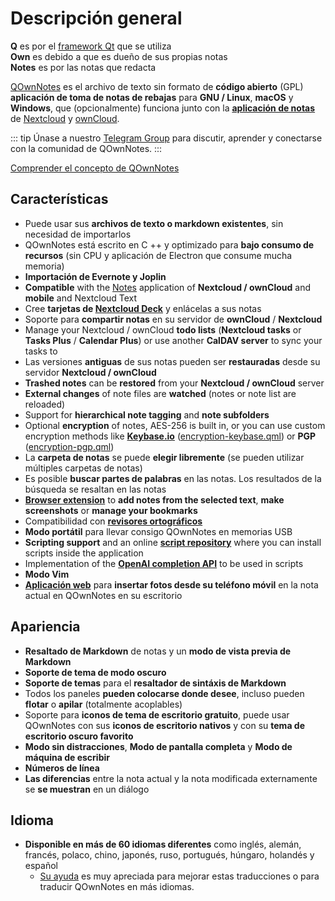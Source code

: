 # Descripción general

<template>
<v-carousel cycle show-arrows-on-hover>
  <v-carousel-item>
    <img src="/screenshots/screenshot.png" alt="Captura de pantalla de QOwnNotes" />
    <div class="sheet">
      Edite sus notas con resaltado de rebajas, etiquetas de colores y subcarpetas
    </div>
  </v-carousel-item>
  <v-carousel-item>
    <img src="/screenshots/screenshot-minimal.png" alt="Vista mínima" />
    <div class="sheet">
      Interfaz de usuario mínima predeterminada que se puede quitar aún más
    </div>
  </v-carousel-item>
  <v-carousel-item>
    <img src="/screenshots/screenshot-vertical.png" alt="Vista vertical" />
    <div class="sheet">
      Vea sus notas en una vista de rebaja vertical moviendo los paneles
    </div>
  </v-carousel-item>
  <v-carousel-item>
    <img src="/screenshots/screenshot-portable-mode.png" alt="Modo portátil" />
    <div class="sheet">
      Modo portátil para memorias USB
    </div>
  </v-carousel-item>
  <v-carousel-item>
    <img src="/screenshots/screenshot-1col.png" alt="Una columna" />
    <div class="sheet">
      Todos los paneles pueden ser colocados donde usted desee
    </div>
  </v-carousel-item>
  <v-carousel-item>
    <img src="/screenshots/screenshot-darkmode.png" alt="captura de pantalla modo oscuro" />
    <div class="sheet">
      Modo oscuro
    </div>
  </v-carousel-item>
  <v-carousel-item>
    <img src="/screenshots/screenshot-distraction-free-mode.png" alt="screenshot-distraction-free-mode" />
    <div class="sheet">
      Modo sin distracciones
    </div>
  </v-carousel-item>
  <v-carousel-item>
    <img src="/screenshots/screenshot-encrypted-note-decrypted.png" alt="Cifrado de notas" />
    <div class="sheet">
      Cifrado de notas AES opcional (también programable)
    </div>
  </v-carousel-item>
  <v-carousel-item>
    <img src="/screenshots/screenshot-encrypted-note.png" alt="Nota cifrada" />
    <div class="sheet">
      Las notas cifradas siguen siendo texto
    </div>
  </v-carousel-item>
  <v-carousel-item>
    <img src="/screenshots/screenshot-diff.png" alt="screenshot diff" />
    <div class="sheet">
      Muestre la diferencia entre notas cuando se cambió externamente
    </div>
  </v-carousel-item>
  <v-carousel-item>
    <img src="/screenshots/screenshot-export-print.png" alt="screenshot-export-print" />
    <div class="sheet">
      Nota Exportación e impresión de PDF
    </div>
  </v-carousel-item>
  <v-carousel-item>
    <img src="/screenshots/screenshot-freedesktop-theme.png" alt="screenshot-freedesktop-theme" />
    <div class="sheet">
      Iconos a través del tema Freedesktop
    </div>
  </v-carousel-item>
  <v-carousel-item>
    <img src="/screenshots/screenshot-other-workspace.png" alt="screenshot-other-workspace" />
    <div class="sheet">
      Puedes tener diferentes espacios de trabajo
    </div>
  </v-carousel-item>
  <v-carousel-item>
    <img src="/screenshots/screenshot-qml.png" alt="screenshot-qml" />
    <div class="sheet">
      Scriptable
    </div>
  </v-carousel-item>
  <v-carousel-item>
    <img src="/screenshots/screenshot-russian.png" alt="screenshot-russian" />
    <div class="sheet">
      Traducido a muchos idiomas
    </div>
  </v-carousel-item>
  <v-carousel-item>
    <img src="/screenshots/screenshot-search-in-all-notes.png" alt="screenshot-search-in-all-notes" />
    <div class="sheet">
      Buscar en todas las notas
    </div>
  </v-carousel-item>
  <v-carousel-item>
    <img src="/screenshots/screenshot-search-in-current-note.png" alt="screenshot-search-in-current-note" />
    <div class="sheet">
      Buscar en la nota actual
    </div>
  </v-carousel-item>
  <v-carousel-item>
    <img src="/screenshots/screenshot-settings-note-folders.png" alt="screenshot-settings-note-folders" />
    <div class="sheet">
      Capaz de usar múltiples carpetas de notas
    </div>
  </v-carousel-item>
  <v-carousel-item>
    <img src="/screenshots/screenshot-todo.png" alt="screenshot-todo" />
    <div class="sheet">
      Administre sus listas de tareas pendientes a través de CalDAV
    </div>
  </v-carousel-item>
  <v-carousel-item>
    <img src="/screenshots/screenshot-trash.png" alt="screenshot-trash" />
    <div class="sheet">
      Administre las notas enviadas a la papelera en su servidor Nextcloud
    </div>
  </v-carousel-item>
  <v-carousel-item>
    <img src="/screenshots/screenshot-versioning.png" alt="screenshot-versioning" />
    <div class="sheet">
      Administre las versiones de sus notas en su servidor Nextcloud
    </div>
  </v-carousel-item>
</v-carousel>
</template>

<v-divider />

**Q** es por el [framework Qt](https://www.qt.io/) que se utiliza  
**Own** es debido a que es dueño de sus propias notas  
**Notes** es por las notas que redacta

<v-divider />

[QOwnNotes](https://www.qownnotes.org/) es el archivo de texto sin formato de **código abierto** (GPL) **aplicación de toma de notas de rebajas** para **GNU / Linux**, **macOS** y **Windows**, que (opcionalmente) funciona junto con la [**aplicación de notas**](https://github.com/nextcloud/notes) de [Nextcloud](https://nextcloud.com/) y [ownCloud](https://owncloud.org/).

::: tip
Únase a nuestro [Telegram Group](https://t.me/QOwnNotes) para discutir, aprender y conectarse con la comunidad de QOwnNotes.
:::

[Comprender el concepto de QOwnNotes](concept.md)

## Características
- Puede usar sus **archivos de texto o markdown existentes**, sin necesidad de importarlos
- QOwnNotes está escrito en C ++ y optimizado para **bajo consumo de recursos** (sin CPU y aplicación de Electron que consume mucha memoria)
- **Importación de Evernote y Joplin**
- **Compatible** with the [Notes](https://apps.nextcloud.com/apps/notes) application of **Nextcloud / ownCloud** and **mobile** and Nextcloud Text
- Cree **tarjetas de [Nextcloud Deck](https://apps.nextcloud.com/apps/deck)** y enlácelas a sus notas
- Soporte para **compartir notas** en su servidor de **ownCloud** / **Nextcloud**
- Manage your Nextcloud / ownCloud **todo lists** (**Nextcloud tasks** or **Tasks Plus** / **Calendar Plus**) or use another **CalDAV server** to sync your tasks to
- Las versiones **antiguas** de sus notas pueden ser **restauradas** desde su servidor **Nextcloud / ownCloud**
- **Trashed notes** can be **restored** from your **Nextcloud / ownCloud** server
- **External changes** of note files are **watched** (notes or note list are reloaded)
- Support for **hierarchical note tagging** and **note subfolders**
- Optional **encryption** of notes, AES-256 is built in, or you can use custom encryption methods like **[Keybase.io](https://keybase.io/)** ([encryption-keybase.qml](https://github.com/pbek/QOwnNotes/blob/main/docs/scripting/examples/encryption-keybase.qml)) or **PGP** ([encryption-pgp.qml](https://github.com/pbek/QOwnNotes/blob/main/docs/scripting/examples/encryption-pgp.qml))
- La **carpeta de notas** se puede **elegir libremente** (se pueden utilizar múltiples carpetas de notas)
- Es posible **buscar partes de palabras** en las notas. Los resultados de la búsqueda se resaltan en las notas
- [**Browser extension**](browser-extension.md) to **add notes from the selected text**, **make screenshots** or **manage your bookmarks**
- Compatibilidad con [**revisores ortográficos**](../editor/spellchecking.md)
- **Modo portátil** para llevar consigo QOwnNotes en memorias USB
- **Scripting support** and an online [**script repository**](https://github.com/qownnotes/scripts) where you can install scripts inside the application
- Implementation of the **[OpenAI completion API](https://www.qownnotes.org/blog/2024-05-17-AI-support-was-added-to-QOwnNotes.html)** to be used in scripts
- **Modo Vim**
- **[Aplicación web](web-app.md)** para **insertar fotos desde su teléfono móvil** en la nota actual en QOwnNotes en su escritorio


## Apariencia
- **Resaltado de Markdown** de notas y un **modo de vista previa de Markdown**
- **Soporte de tema de modo oscuro**
- **Soporte de temas** para el **resaltador de sintáxis de Markdown**
- Todos los paneles **pueden colocarse donde desee**, incluso pueden **flotar** o **apilar** (totalmente acoplables)
- Soporte para **iconos de tema de escritorio gratuito**, puede usar QOwnNotes con sus **iconos de escritorio nativos** y con su **tema de escritorio oscuro favorito**
- **Modo sin distracciones**, **Modo de pantalla completa** y **Modo de máquina de escribir**
- **Números de línea**
- **Las diferencias** entre la nota actual y la nota modificada externamente se **se muestran** en un diálogo

## Idioma
- **Disponible en más de 60 idiomas diferentes** como inglés, alemán, francés, polaco, chino, japonés, ruso, portugués, húngaro, holandés y español
  - [Su ayuda](../contributing/translation.md) es muy apreciada para mejorar estas traducciones o para traducir QOwnNotes en más idiomas.

<style>
.sheet {
  position: absolute;
  bottom: 50px;
  background-color: rgba(0,0,0, 0.5);
  color: white;
  text-align: center;
  display: flex;
  align-items:center;
  justify-content:center;
  height: 50px;
  width: 100%;
}

.v-window__next {
  right: 0;
}

@media (max-width: 500px) {
  .v-carousel {
    height: 400px!important;
  }
}

@media (max-width: 350px) {
  .v-carousel {
    height: 250px!important;
  }
}

@media (max-width: 200px) {
  .v-carousel {
    height: 150px!important;
  }
}
</style>
